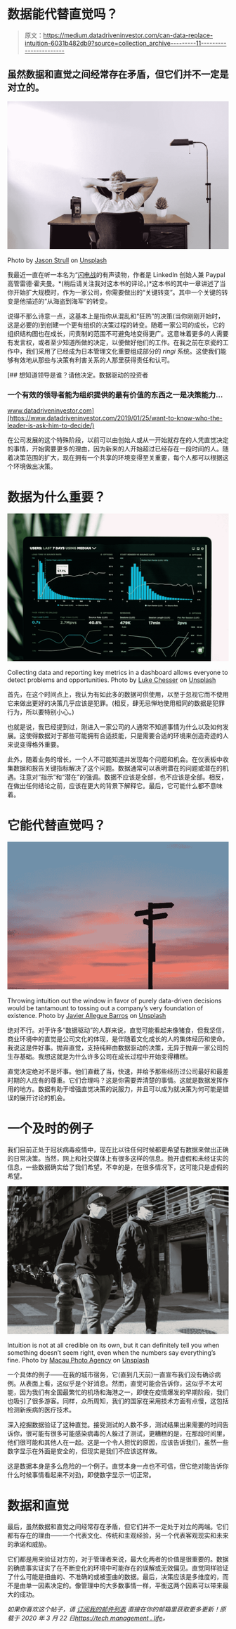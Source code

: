 # 数据能代替直觉吗？

> 原文：<https://medium.datadriveninvestor.com/can-data-replace-intuition-6031b482db9?source=collection_archive---------11----------------------->

## 虽然数据和直觉之间经常存在矛盾，但它们并不一定是对立的。

![](img/fea0eff1bbd02b853497efe883d8889d.png)

Photo by [Jason Strull](https://unsplash.com/@jasonstrull?utm_source=unsplash&utm_medium=referral&utm_content=creditCopyText) on [Unsplash](https://unsplash.com/s/photos/thinking?utm_source=unsplash&utm_medium=referral&utm_content=creditCopyText)

我最近一直在听一本名为“[闪电战](https://www.amazon.com/gp/product/1524761419/ref=as_li_tl?ie=UTF8&camp=1789&creative=9325&creativeASIN=1524761419&linkCode=as2&tag=dextersy-20&linkId=b6288002933e10c52718dd88f3cec55b)的有声读物，作者是 LinkedIn 创始人兼 Paypal 高管雷德·霍夫曼。*(稍后请关注我对这本书的评论。)*这本书的其中一章讲述了当你开始扩大规模时，作为一家公司，你需要做出的“关键转变”。其中一个关键的转变是他描述的“从海盗到海军”的转变。

说得不那么诗意一点，这基本上是指你从混乱和“狂热”的决策(当你刚刚开始时，这是必要的)到创建一个更有组织的决策过程的转变。随着一家公司的成长，它的组织结构图也在成长，问责制的范围不可避免地变得更广。这意味着更多的人需要有发言权，或者至少知道所做的决定，以便做好他们的工作。在我之前在京瓷的工作中，我们采用了已经成为日本管理文化重要组成部分的 *ringi* 系统。这使我们能够有效地从那些与决策有利害关系的人那里获得责任和认可。

[](https://www.datadriveninvestor.com/2019/01/25/want-to-know-who-the-leader-is-ask-him-to-decide/) [## 想知道领导是谁？请他决定。数据驱动的投资者

### 一个有效的领导者能为组织提供的最有价值的东西之一是决策能力…

www.datadriveninvestor.com](https://www.datadriveninvestor.com/2019/01/25/want-to-know-who-the-leader-is-ask-him-to-decide/) 

在公司发展的这个特殊阶段，以前可以由创始人或从一开始就存在的人凭直觉决定的事情，开始需要更多的理由，因为新来的人开始超过已经存在一段时间的人。随着决策范围的扩大，现在拥有一个共享的环境变得至关重要，每个人都可以根据这个环境做出决策。

# 数据为什么重要？

![](img/1d2cb8c53f8b21debf72e928cdad1843.png)

Collecting data and reporting key metrics in a dashboard allows everyone to detect problems and opportunities. Photo by [Luke Chesser](https://unsplash.com/@lukechesser?utm_source=unsplash&utm_medium=referral&utm_content=creditCopyText) on [Unsplash](https://unsplash.com/s/photos/data?utm_source=unsplash&utm_medium=referral&utm_content=creditCopyText)

首先，在这个时间点上，我认为有如此多的数据可供使用，以至于忽视它而不使用它来做出更好的决策几乎应该是犯罪。(相反，肆无忌惮地使用相同的数据是犯罪行为，所以要特别小心。)

也就是说，我已经提到过，刚进入一家公司的人通常不知道事情为什么以及如何发展。这使得数据对于那些可能拥有合适技能，只是需要合适的环境来创造奇迹的人来说变得格外重要。

此外，随着业务的增长，一个人不可能知道并发现每个问题和机会。在仪表板中收集数据和报告关键指标解决了这个问题。数据通常可以表明潜在的问题或潜在的机遇。注意对“指示”和“潜在”的强调。数据不应该是全部，也不应该是全部。相反，在做出任何结论之前，应该在更大的背景下解释它。最后，它可能什么都不意味着。

# 它能代替直觉吗？

![](img/c1bde7f6a9b5efc7da672d61d4098703.png)

Throwing intuition out the window in favor of purely data-driven decisions would be tantamount to tossing out a company’s very foundation of existence. Photo by [Javier Allegue Barros](https://unsplash.com/@soymeraki?utm_source=unsplash&utm_medium=referral&utm_content=creditCopyText) on [Unsplash](https://unsplash.com/s/photos/decision?utm_source=unsplash&utm_medium=referral&utm_content=creditCopyText)

绝对不行。对于许多“数据驱动”的人群来说，直觉可能看起来像猪食，但我坚信，商业环境中的直觉是公司文化的体现，是伴随着文化成长的人的集体经历和使命。我说这是件好事。抛弃直觉，支持纯粹由数据驱动的决策，无异于抛弃一家公司的生存基础。我想这就是为什么许多公司在成长过程中开始变得糟糕。

直觉决定绝对不是坏事。他们直截了当，快速，并给予那些经历过公司最好和最差时期的人应有的尊重。它们合理吗？这是你需要弄清楚的事情。这就是数据发挥作用的地方。数据有助于增强直觉决策的说服力，并且可以成为就决策为何可能是错误的展开讨论的机会。

# 一个及时的例子

我们目前正处于冠状病毒疫情中，现在比以往任何时候都更希望有数据来做出正确的日常决策。当然，网上和社交媒体上有很多这样的信息。抛开虚假和未经证实的信息，一些数据确实给了我们希望。不幸的是，在很多情况下，这可能只是虚假的希望。

![](img/cdcc3b1a202b8b166c2331850d048269.png)

Intuition is not at all credible on its own, but it can definitely tell you when something doesn’t seem right, even when the numbers say everything’s fine. Photo by [Macau Photo Agency](https://unsplash.com/@macauphotoagency?utm_source=unsplash&utm_medium=referral&utm_content=creditCopyText) on [Unsplash](https://unsplash.com/s/photos/coronavirus?utm_source=unsplash&utm_medium=referral&utm_content=creditCopyText)

一个具体的例子——在我的城市宿务，它(直到几天前)一直宣布我们没有确诊病例。从表面上看，这似乎是个好消息。然而，直觉可能会告诉你，这似乎不太可能，因为我们有全国最繁忙的机场和海港之一，即使在疫情爆发的早期阶段，我们也吸引了很多游客。同样，众所周知，我们的国家在采用技术方面有点慢，这包括检测新疾病的医疗技术。

深入挖掘数据验证了这种直觉。接受测试的人数不多，测试结果出来需要的时间告诉你，很可能有很多可能感染病毒的人躲过了测试，更糟糕的是，在那段时间里，他们很可能和其他人在一起。这是一个令人担忧的原因，应该告诉我们，虽然一些数字显示在外面是安全的，但现实是我们不应该这样做。

这是数据本身是多么危险的一个例子。直觉本身一点也不可信，但它绝对能告诉你什么时候事情看起来不对劲，即使数字显示一切正常。

# 数据和直觉

最后，虽然数据和直觉之间经常存在矛盾，但它们并不一定处于对立的两端。它们都有存在的理由——一个代表文化、传统和主观经验，另一个代表客观现实和未来的承诺和威胁。

它们都是用来验证对方的，对于管理者来说，最大化两者的价值是很重要的。数据的确凿事实证实了在不断变化的环境中可能存在的误解或无效偏见。直觉同样验证了什么可能是扭曲的、不准确的或被歪曲的数据。最后，决策应该是多维度的，而不是由单一因素决定的。像管理中的大多数事情一样，平衡这两个因素可以带来最大的成功。

*如果你喜欢这个帖子，请* [*订阅我的邮件列表*](http://eepurl.com/gAfd7D) *直接在你的邮箱里获取更多更新！原载于 2020 年 3 月 22 日*[*https://tech management . life*](https://techmanagement.life/2020/03/22/can-data-replace-intuition/)*。*